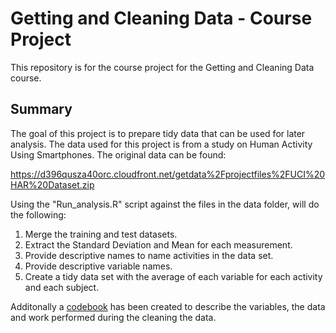 # **Getting and Cleaning Data - Course Project**

This repository is for the course project for the Getting and Cleaning Data course.  

## Summary

The goal of this project is to prepare tidy data that can be used for later analysis.  The data used for this project is from a study on Human Activity Using Smartphones.  The original data can be found: 

https://d396qusza40orc.cloudfront.net/getdata%2Fprojectfiles%2FUCI%20HAR%20Dataset.zip  

Using the "Run_analysis.R" script against the files in the data folder, will do the following:

1. Merge the training and test datasets.
2. Extract the Standard Deviation and Mean for each measurement.
3. Provide descriptive names to name activities in the data set.
4. Provide descriptive variable names.
5. Create a tidy data set with the average of each variable for each activity and each subject.

Additonally a [codebook](https://github.com/calicea30/gettingandcleaningdata/blob/main/codebook.md) has been created to describe the variables, the data and work performed during the cleaning the data.

